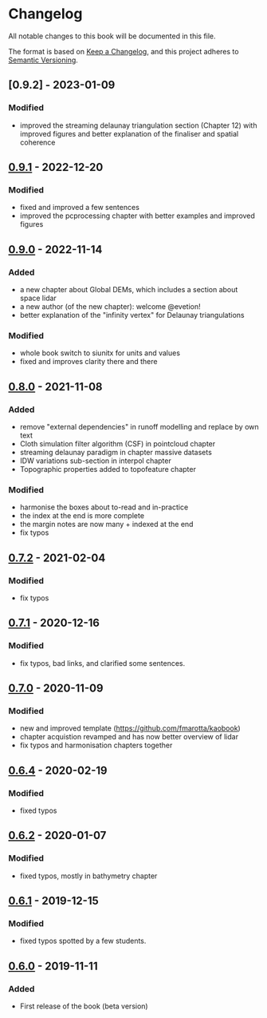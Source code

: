 

# Changelog

All notable changes to this book will be documented in this file.

The format is based on [Keep a Changelog](https://keepachangelog.com/en/1.0.0/),
and this project adheres to [Semantic Versioning](https://semver.org/spec/v2.0.0.html).


## [0.9.2] - 2023-01-09
### Modified
  - improved the streaming delaunay triangulation section (Chapter 12) with improved figures and better explanation of the finaliser and spatial coherence


## [0.9.1] - 2022-12-20
### Modified
  - fixed and improved a few sentences
  - improved the pcprocessing chapter with better examples and improved figures


## [0.9.0] - 2022-11-14
### Added
  - a new chapter about Global DEMs, which includes a section about space lidar
  - a new author (of the new chapter): welcome @evetion!
  - better explanation of the "infinity vertex" for Delaunay triangulations
### Modified
  - whole book switch to siunitx for units and values
  - fixed and improves clarity there and there  


## [0.8.0] - 2021-11-08
### Added
  - remove "external dependencies" in runoff modelling and replace by own text
  - Cloth simulation filter algorithm (CSF) in pointcloud chapter
  - streaming delaunay paradigm in chapter massive datasets
  - IDW variations sub-section in interpol chapter
  - Topographic properties added to topofeature chapter
### Modified
  - harmonise the boxes about to-read and in-practice
  - the index at the end is more complete
  - the margin notes are now many + indexed at the end
  - fix typos

## [0.7.2] - 2021-02-04
### Modified
- fix typos

## [0.7.1] - 2020-12-16
### Modified
  - fix typos, bad links, and clarified some sentences.


## [0.7.0] - 2020-11-09
### Modified
  - new and improved template (https://github.com/fmarotta/kaobook)
  - chapter acquistion revamped and has now better overview of lidar
  - fix typos and harmonisation chapters together

## [0.6.4] - 2020-02-19
### Modified
  - fixed typos

## [0.6.2] - 2020-01-07
### Modified
  - fixed typos, mostly in bathymetry chapter

## [0.6.1] - 2019-12-15
### Modified
  - fixed typos spotted by a few students.

## [0.6.0] - 2019-11-11
### Added
  - First release of the book (beta version)


[0.9.1]: https://github.com/tudelft3d/terrainbook/compare/0.9.0...0.9.1
[0.9.0]: https://github.com/tudelft3d/terrainbook/compare/0.8.0...0.9.0
[0.8.0]: https://github.com/tudelft3d/terrainbook/compare/0.7.2...0.8.0
[0.7.2]: https://github.com/tudelft3d/terrainbook/compare/0.7.1...0.7.2
[0.7.1]: https://github.com/tudelft3d/terrainbook/compare/0.7.0...0.7.1
[0.7.0]: https://github.com/tudelft3d/terrainbook/compare/0.6.4...0.7.0
[0.6.4]: https://github.com/tudelft3d/terrainbook/compare/0.6.2...0.6.4
[0.6.2]: https://github.com/tudelft3d/terrainbook/compare/0.6.1...0.6.2
[0.6.1]: https://github.com/tudelft3d/terrainbook/compare/0.6.0...0.6.1
[0.6.0]: https://github.com/tudelft3d/terrainbook/releases/0.6.0

